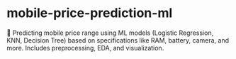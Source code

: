 # mobile-price-prediction-ml
📱 Predicting mobile price range using ML models (Logistic Regression, KNN, Decision Tree) based on specifications like RAM, battery, camera, and more. Includes preprocessing, EDA, and visualization.
